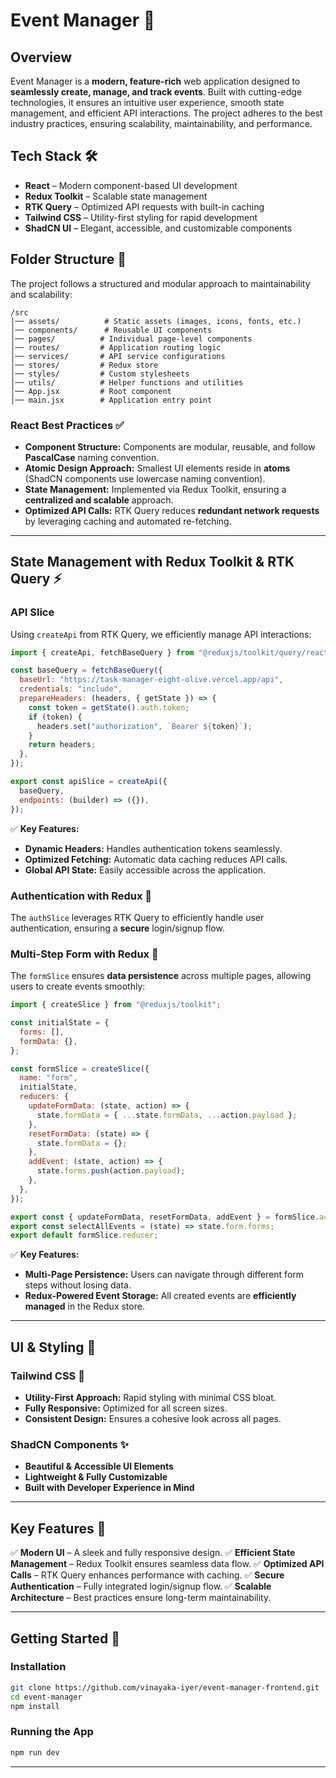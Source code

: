 # Event Manager 🚀

## Overview

Event Manager is a **modern, feature-rich** web application designed to **seamlessly create, manage, and track events**. Built with cutting-edge technologies, it ensures an intuitive user experience, smooth state management, and efficient API interactions. The project adheres to the best industry practices, ensuring scalability, maintainability, and performance.

## Tech Stack 🛠

- **React** – Modern component-based UI development
- **Redux Toolkit** – Scalable state management
- **RTK Query** – Optimized API requests with built-in caching
- **Tailwind CSS** – Utility-first styling for rapid development
- **ShadCN UI** – Elegant, accessible, and customizable components

## Folder Structure 📂

The project follows a structured and modular approach to maintainability and scalability:

```
/src
│── assets/          # Static assets (images, icons, fonts, etc.)
│── components/      # Reusable UI components
│── pages/          # Individual page-level components
│── routes/         # Application routing logic
│── services/       # API service configurations
│── stores/         # Redux store
│── styles/         # Custom stylesheets
│── utils/          # Helper functions and utilities
│── App.jsx         # Root component
│── main.jsx        # Application entry point
```

### React Best Practices ✅

- **Component Structure:** Components are modular, reusable, and follow **PascalCase** naming convention.
- **Atomic Design Approach:** Smallest UI elements reside in **atoms** (ShadCN components use lowercase naming convention).
- **State Management:** Implemented via Redux Toolkit, ensuring a **centralized and scalable** approach.
- **Optimized API Calls:** RTK Query reduces **redundant network requests** by leveraging caching and automated re-fetching.

---

## State Management with Redux Toolkit & RTK Query ⚡

### API Slice

Using `createApi` from RTK Query, we efficiently manage API interactions:

```javascript
import { createApi, fetchBaseQuery } from "@reduxjs/toolkit/query/react";

const baseQuery = fetchBaseQuery({
  baseUrl: "https://task-manager-eight-olive.vercel.app/api",
  credentials: "include",
  prepareHeaders: (headers, { getState }) => {
    const token = getState().auth.token;
    if (token) {
      headers.set("authorization", `Bearer ${token}`);
    }
    return headers;
  },
});

export const apiSlice = createApi({
  baseQuery,
  endpoints: (builder) => ({}),
});
```

✅ **Key Features:**

- **Dynamic Headers:** Handles authentication tokens seamlessly.
- **Optimized Fetching:** Automatic data caching reduces API calls.
- **Global API State:** Easily accessible across the application.

### Authentication with Redux 🔐

The `authSlice` leverages RTK Query to efficiently handle user authentication, ensuring a **secure** login/signup flow.

### Multi-Step Form with Redux 📄

The `formSlice` ensures **data persistence** across multiple pages, allowing users to create events smoothly:

```javascript
import { createSlice } from "@reduxjs/toolkit";

const initialState = {
  forms: [],
  formData: {},
};

const formSlice = createSlice({
  name: "form",
  initialState,
  reducers: {
    updateFormData: (state, action) => {
      state.formData = { ...state.formData, ...action.payload };
    },
    resetFormData: (state) => {
      state.formData = {};
    },
    addEvent: (state, action) => {
      state.forms.push(action.payload);
    },
  },
});

export const { updateFormData, resetFormData, addEvent } = formSlice.actions;
export const selectAllEvents = (state) => state.form.forms;
export default formSlice.reducer;
```

✅ **Key Features:**

- **Multi-Page Persistence:** Users can navigate through different form steps without losing data.
- **Redux-Powered Event Storage:** All created events are **efficiently managed** in the Redux store.

---

## UI & Styling 🎨

### Tailwind CSS 🌟

- **Utility-First Approach:** Rapid styling with minimal CSS bloat.
- **Fully Responsive:** Optimized for all screen sizes.
- **Consistent Design:** Ensures a cohesive look across all pages.

### ShadCN Components ✨

- **Beautiful & Accessible UI Elements**
- **Lightweight & Fully Customizable**
- **Built with Developer Experience in Mind**

---

## Key Features 🚀

✅ **Modern UI** – A sleek and fully responsive design.
✅ **Efficient State Management** – Redux Toolkit ensures seamless data flow.
✅ **Optimized API Calls** – RTK Query enhances performance with caching.
✅ **Secure Authentication** – Fully integrated login/signup flow.
✅ **Scalable Architecture** – Best practices ensure long-term maintainability.

---

## Getting Started 🏁

### Installation

```sh
git clone https://github.com/vinayaka-iyer/event-manager-frontend.git
cd event-manager
npm install
```

### Running the App

```sh
npm run dev
```

---

